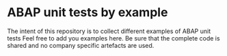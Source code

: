 # ABAP unit tests by example
The intent of this repository is to collect different examples of ABAP unit tests 
Feel free to add you examples here.
Be sure that the complete code is shared and no company specific artefacts are used.
